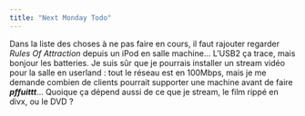 ```yaml
---
title: "Next Monday Todo"
---
```


Dans la liste des choses à ne pas faire en cours, il faut rajouter regarder
_Rules Of Attraction_ depuis un iPod en salle machine... L'USB2 ça trace, mais
bonjour les batteries. Je suis sûr que je pourrais installer un stream vidéo
pour la salle en userland : tout le réseau est en 100Mbps, mais je me demande
combien de clients pourrait supporter une machine avant de faire
***pffuittt***... Quoique ça dépend aussi de ce que je stream, le film rippé
en divx, ou le DVD ?

